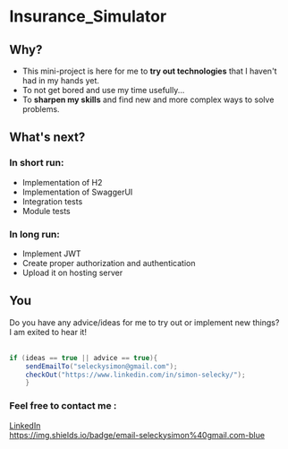 # Insurance_Simulator
## Why?
* This mini-project is here for me to **try out technologies** that I haven't had in my hands yet.
* To not get bored and use my time usefully... <br>
* To **sharpen my skills** and find new and more complex ways to solve problems. <br>


## What's next?
### In short run:
* Implementation of H2
* Implementation of SwaggerUI
* Integration tests 
* Module tests 

### In long run:
* Implement JWT
* Create proper authorization and authentication
* Upload it on hosting server

## **You**
Do you have any advice/ideas for me to try out or implement new things? <br>
I am exited to hear it! <br>
<br>
```java
if (ideas == true || advice == true){
    sendEmailTo("seleckysimon@gmail.com");
    checkOut("https://www.linkedin.com/in/simon-selecky/");
    }
```
### Feel free to contact me :
[LinkedIn](https://www.linkedin.com/in/simon-selecky/) <br>
https://img.shields.io/badge/email-seleckysimon%40gmail.com-blue
